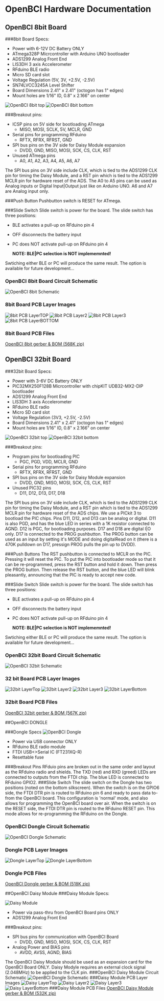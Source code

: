 # OpenBCI Hardware Documentation
## OpenBCI 8bit Board

###8bit Board Specs:

 * Power with 6-12V DC Battery ONLY
 * ATmega328P Micrcontroller with Arduino UNO bootloader
 * ADS1299 Analog Front End 
 * LIS3DH 3 axis Accelerometer 
 * RFduino BLE radio 
 * Micro SD card slot
 * Voltage Regulation (5V, 3V, +2.5V, -2.5V)
 * SN74LVCC3245A Level Shifter
 * Board Dimensions 2.41" x 2.41" (octogon has 1" edges)
 * Mount holes are 1/16" ID, 0.8" x 2.166" on center

  ![OpenBCI 8bit top](assets/images/OBCI_8bit_top.jpg)
  ![OpenBCI 8bit bottom](assets/images/OBCI_8bit_bottom.jpg)

###Breakout pins:
 
 * ICSP pins on 5V side for bootloading ATmega 
 	* MISO, MOSI, SCLK, 5V, MCLR, GND
 * Serial pins for programming RFduino
 	* RFTX, RFRX, RFRST, GND
 * SPI bus pins on the 3V side for Daisy Module expansion
 	* DVDD, GND, MISO, MOSI, SCK, CS, CLK, RST
 * Unused ATmega pins
 	* A0, A1, A2, A3, A4, A5, A6, A7
 	
The SPI bus pins on 3V side include CLK, which is tied to the ADS1299 CLK pin for timing the Daisy Module, and a RST pin which is tied to the ADS1299 MCLR pin for hardware reset of the ADS. The A0 to A5 pins can be used as Analog inputs or Digital Input|Output just like on Arduino UNO. A6 and A7 are Analog input only.

###Push Button
Pushbutton switch is RESET for ATmega. 

###Slide Switch
Slide switch is power for the board. The slide switch has three positions:

* BLE activates a pull-up on RFduino pin 4
* OFF disconnects the battery input 
* PC does NOT activate pull-up on RFduino pin 4

    **NOTE: BLE|PC selection is NOT implememnted!**

Swtiching either BLE or PC will produce the same result. The option is available for future development... 

### OpenBCI 8bit Board Circuit Schematic

![OpenBCI 8bit Schematic](assets/images/OBCI_V3_8bit-Schematic.jpg)


### 8bit Board PCB Layer Images

![8bit PCB LayerTOP](assets/images/OBCI_8bit_layerTop.jpg)
![8bit PCB Layer2](assets/images/OBCI_8bit_layerTwo.jpg)
![8bit PCB Layer3](assets/images/OBCI_8bit_layerThree.jpg)
![8bit PCB LayerBOTTOM](assets/images/OBCI_8bit_layerBottom_noMirror.jpg)



### 8bit Board PCB Files
[OpenBCI 8bit gerber & BOM (568K zip)](http://ultracortex.com/downloads/hardware/OpenBCI_8bit.zip)


## OpenBCI 32bit Board


###32bit Board Specs:

 * Power with 3-6V DC Battery ONLY
 * PIC32MX250F128B Micrcontroller with chipKIT UDB32-MX2-DIP bootloader
 * ADS1299 Analog Front End 
 * LIS3DH 3 axis Accelerometer 
 * RFduino BLE radio 
 * Micro SD card slot
 * Voltage Regulation (3V3, +2.5V, -2.5V)
 * Board Dimensions 2.41" x 2.41" (octogon has 1" edges)
 * Mount holes are 1/16" ID, 0.8" x 2.166" on center

  ![OpenBCI 32bit top](assets/images/OBCI_32bit_top.jpg)
  ![OpenBCI 32bit bottom](assets/images/OBCI_32bit_bottom.jpg)

###Breakout pins:
 
 * Program pins for bootloading PIC 
 	* PGC, PGD, VDD, MCLR, GND
 * Serial pins for programming RFduino
 	* RFTX, RFRX, RFRST, GND
 * SPI bus pins on the 3V side for Daisy Module expansion
 	* DVDD, GND, MISO, MOSI, SCK, CS, CLK, RST
 * Unused PIC32 pins
 	* D11, D12, D13, D17, D18
 	
The SPI bus pins on 3V side include CLK, which is tied to the ADS1299 CLK pin for timing the Daisy Module, and a RST pin which is tied to the ADS1299 MCLR pin for hardware reset of the ADS chips. We use a PICkit 3 to bootload the PIC chips. Pins D11, D12, and D13 can be analog or digital. D11 is also PGD, and has the blue LED in series with a 1K resistor connected to AGND. D12 is PGC, for bootloading purposes. D17 and D18 are digital I|O only. D17 is connected to the PROG pushbutton. The PROG button can be used as an input by setting it's MODE and doing digitalRead on it (there is a 470K pulldown on D17, pressign PROG pulls the pin up to DVDD).

###Push Buttons
The RST pushbutton is connected to MCLR on the PIC. Pressing it will reset the PIC. To put the PIC into bootloader mode so that it can be re-programmed, press the RST button and hold it down. Then press the PROG button. Then release the RST button, and the blue LED will blink pleasantly, announcing that the PIC is ready to accept new code.

###Slide Switch
Slide switch is power for the board. The slide switch has three positions:

* BLE activates a pull-up on RFduino pin 4
* OFF disconnects the battery input 
* PC does NOT activate pull-up on RFduino pin 4

    **NOTE: BLE|PC selection is NOT implememnted!**

Swtiching either BLE or PC will produce the same result. The option is available for future development... 


### OpenBCI 32bit Board Circuit Schematic

![OpenBCI 32bit Schematic](assets/images/OBCI_V3_32bit-Schematic.jpg)


### 32 bit Board PCB Layer Images

![32bit LayerTop](assets/images/OBCI_32bit_layerTop.jpg)
![32bit Layer2](assets/images/OBCI_32bit_layerTwo.jpg)
![32bit Layer3](assets/images/OBCI_32bit_layerThree.jpg)
![32bit LayerBottom](assets/images/OBCI_32bit_layerBottom_noMirror.jpg)



### 32bit Board PCB Files
[OpenBCI 32bit gerber & BOM (567K zip)](http://ultracortex.com/downloads/hardware/OpenBCI_32bit.zip)

##OpenBCI DONGLE

###Dongle Specs
![OpenBCI Dongle](assets/images/OBCI_Dongle.jpg)

* Power via USB connector ONLY
* RFduino BLE radio module
* FTDI USB<>Serial IC (FT231XQ-R)
* Resettable fuse

###Breakout Pins
RFduio pins are broken out in the same order and layout as the RFduino radio and shields. The TXD (red) and RXD (greed) LEDs are connected to outputs from the FTDI chip. The blue LED is connected to RFduino GPIO2.
###Slide Switch
The slide switch on the Dongle has two positions (noted on the bottom silkscreen). When the switch is on the GPIO6 side, the FTDI DTR pin is routed to RFduino pin 6 and ready to pass data to-from the OpenBCI board. This configuration is 'normal' mode, and also allows for programming the OpenBCI board over air. When the switch is on the RESET side, the FTDI DTR pin is routed to the RFduino RESET pin. This mode allows for re-programming the RFduino on the Dongle. 
### OpenBCI Dongle Circuit Schematic

![OpenBCI Dongle Schematic](assets/images/OBCI_DONGLE-Schematic.jpg)


### Dongle PCB Layer Images

![Dongle LayerTop](assets/images/OBCI_DONGLE_layerTop.jpg)
![Dongle LayerBottom](assets/images/OBCI_DONGLE_layerBottom.jpg)



### Dongle PCB Files
[OpenBCI Dongle gerber & BOM (518K zip)](http://ultracortex.com/downloads/hardware/OpenBCI_Dongle.zip)

##OpenBCI Daisy Module
###Daisy Module Specs:

  ![Daisy Module](assets/images/OBCI_Daisy_Top.jpg)
  
 * Power via pass-thru from OpenBCI Board pins ONLY
 * ADS1299 Analog Front End 

###Breakout pins:
 
 * SPI bus pins for communication with OpenBCI Board
 	* DVDD, GND, MISO, MOSI, SCK, CS, CLK, RST
 * Analog Power and BIAS pins
 	* AVDD, AVSS, AGND, BIAS
 	
The OpenBCI Daisy Module should be used as an expansion card for the OpenBCI Board ONLY. Daisy Modyle requires an external clock signal (2.048MHz) to be applied to the CLK pin.
###OpenBCI Daisy Module Circuit Schematic
![OpenBCI Dongle Schematic](assets/images/OBCI_V3_Daisy-Schematic.jpg)
###Daisy Module PCB Layer Images
![Daisy LayerTop](assets/images/OBCI_DaisyModule_layerTop.jpg)
![Daisy Layer2](assets/images/OBCI_DaisyModule_layerTwo.jpg)
![Daisy Layer3](assets/images/OBCI_DaisyModule_layerThree.jpg)
![Daisy LayerBottom](assets/images/OBCI_DaisyModule_layerBottom_noMirror.jpg)
###Daisy Module PCB Files
[OpenBCI Daisy Module gerber & BOM (532K zip)](http://ultracortex.com/downloads/hardware/OpenBCI_DaisyModule.zip)